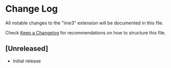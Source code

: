 # Change Log

All notable changes to the "ime3" extension will be documented in this file.

Check [Keep a Changelog](http://keepachangelog.com/) for recommendations on how to structure this file.

## [Unreleased]

- Initial release
